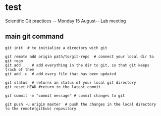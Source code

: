 # test

Scientific Git practices -- Monday 15 August-- Lab meeting

## main git command

```
git init  # to initialize a directory with git

git remote add origin path/to/git-repo  # connect your local dir to git repo
git add .   # add everything in the dir to git, so that git keeps track of them
git add -u  # add every file that has been updated

git status  # returns an status of your local git directory
git reset HEAD #return to the latest commit

git commit -m "commit message" # commit changes to git

git push -u origin master  # push the changes in the local directory to the remote(github) repository


```
